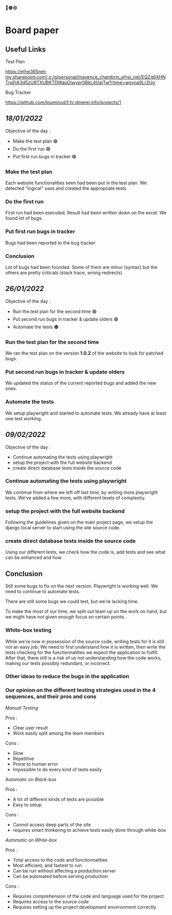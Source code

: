 🔴🟠🟢

# Board paper

## Useful Links

Test Plan

https://efrei365net-my.sharepoint.com/:x:/g/personal/maxence_chambrin_efrei_net/EQZq64HNTrpEtA3d5zU8TXUBKTDWapDiwypr0BkL4UajTw?rtime=wgyna9Lr2Ug

Bug Tracker 

https://github.com/louminod/f.hr.dmerej.info/projects/1

## *18/01/2022*

Objective of the day :
- Make the test plan 🟢
- Do the first run 🟢
- Put first run bugs in tracker 🟢

### Make the test plan
Each website functionalities seen had been put in the test plan.
We detected "logical" uses and created the appropriate tests

### Do the first run
First run had been executed.
Result had been written down on the excel.
We found lot of bugs.

### Put first run bugs in tracker
Bugs had been reported to the bug tracker

### Conclusion
Lot of bugs had been founded.
Some of them are minor (syntax) but the others are pretty criticals (stack trace, wrong redirects)

## *26/01/2022*

Objective of the day :
- Run the test plan for the second time 🟢
- Put second run bugs in tracker & update olders 🟢
- Automate the tests 🟠

### Run the test plan for the second time
We ran the test plan on the version **1.0.2** of the website to look for patched bugs.

### Put second run bugs in tracker & update olders
We updated the status of the current reported bugs and added the new ones.

### Automate the tests
We setup playwright and started to automate tests.
We already have at least one test working.

## *09/02/2022*

Objective of the day :
- Continue automating the tests using playwright
- setup the project with the full website backend
- create direct database tests inside the source code

### Continue automating the tests using playwright
We continue from where we left off last time, by writing more playwright tests.
We've added a few more, with different levels of complexity.

### setup the project with the full website backend
Following the guidelines given on the main project page, we setup the django local server to start using the site source code.

### create direct database tests inside the source code
Using our different tests, we check how the code is, add tests and see what can be enhanced and how.

## Conclusion
Still some bugs to fix on the next version.
Playwright is working well. We need to continue to automate tests.

There are still some bugs we could test, but we're lacking time.

To make the most of our time, we split out team up on the work on hand, but we might have not given enough focus on certain points.


### White-box testing
While we're now in possession of the source code, writing tests for it is still not an easy job.
We need to first understand how it is written, then write the tests checking for the functionnalities we expect the application to fulfill.
After that, there still is a risk of us not understanding how the code works, making our tests possibly redundant, or incorrect.

### Other ideas to reduce the bugs in the application

### Our opinion on the different testing strategies used in the 4 sequences, and their pros and cons

*Manual Testing*

Pros :
- Clear user result
- Work easily split among the team members

Cons :
- Slow
- Repetitive
- Prone to human error
- Impossible to do every kind of tests easily 

*Automatic on Black-box*

Pros :
- A lot of different kinds of tests are possible
- Easy to setup

Cons :
- Cannot access deep parts of the site
- requires smart thinkering to achieve tests easily done through white-box

*Automatic on White-box*

Pros :
- Total access to the code and functionnalities
- Most efficient, and fastest to run
- Can be run without affecting a production server
- Can be automated before serving production

Cons :
- Requires comprehension of the code and language used for the project
- Requires access to the source code
- Requires setting up the project development envirronment correctly

